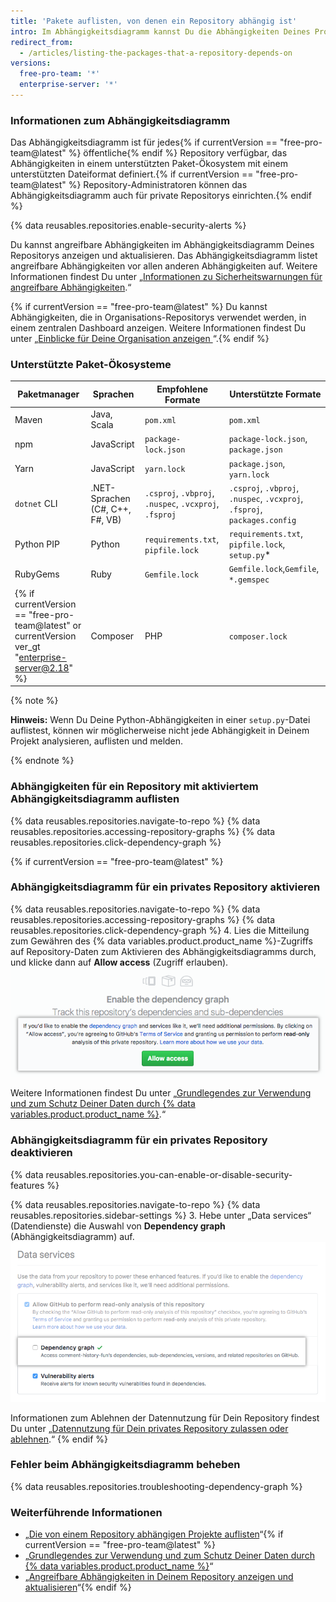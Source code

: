 ```yaml
---
title: 'Pakete auflisten, von denen ein Repository abhängig ist'
intro: Im Abhängigkeitsdiagramm kannst Du die Abhängigkeiten Deines Projekts sowie alle erkannten Schwachstellen sehen.
redirect_from:
  - /articles/listing-the-packages-that-a-repository-depends-on
versions:
  free-pro-team: '*'
  enterprise-server: '*'
---
```


### Informationen zum Abhängigkeitsdiagramm

Das Abhängigkeitsdiagramm ist für jedes{% if currentVersion == "free-pro-team@latest" %} öffentliche{% endif %} Repository verfügbar, das Abhängigkeiten in einem unterstützten Paket-Ökosystem mit einem unterstützten Dateiformat definiert.{% if currentVersion == "free-pro-team@latest" %} Repository-Administratoren können das Abhängigkeitsdiagramm auch für private Repositorys einrichten.{% endif %}

{% data reusables.repositories.enable-security-alerts %}

Du kannst angreifbare Abhängigkeiten im Abhängigkeitsdiagramm Deines Repositorys anzeigen und aktualisieren. Das Abhängigkeitsdiagramm listet angreifbare Abhängigkeiten vor allen anderen Abhängigkeiten auf. Weitere Informationen findest Du unter „[Informationen zu Sicherheitswarnungen für angreifbare Abhängigkeiten](/articles/about-security-alerts-for-vulnerable-dependencies).“

{% if currentVersion == "free-pro-team@latest" %}
Du kannst Abhängigkeiten, die in Organisations-Repositorys verwendet werden, in einem zentralen Dashboard anzeigen. Weitere Informationen findest Du unter „[Einblicke für Deine Organisation anzeigen ](/articles/viewing-insights-for-your-organization#viewing-organization-dependency-insights)“.{% endif %}

### Unterstützte Paket-Ökosysteme

| Paketmanager | Sprachen                        | Empfohlene Formate                                     | Unterstützte Formate                                                      |
| ------------ | ------------------------------- | ------------------------------------------------------ | ------------------------------------------------------------------------- |
| Maven        | Java, Scala                     | `pom.xml`                                              | `pom.xml`                                                                 |
| npm          | JavaScript                      | `package-lock.json`                                    | `package-lock.json`, `package.json`                                       |
| Yarn         | JavaScript                      | `yarn.lock`                                            | `package.json`, `yarn.lock`                                               |
| `dotnet` CLI | .NET-Sprachen (C#, C++, F#, VB) | `.csproj`, `.vbproj`, `.nuspec`, `.vcxproj`, `.fsproj` | `.csproj`, `.vbproj`, `.nuspec`, `.vcxproj`, `.fsproj`, `packages.config` |
| Python PIP   | Python                          | `requirements.txt`, `pipfile.lock`                     | `requirements.txt`, `pipfile.lock`, `setup.py`*                           |
| RubyGems     | Ruby                            | `Gemfile.lock`                                         | `Gemfile.lock`,`Gemfile`, `*.gemspec`                                     |
{% if currentVersion == "free-pro-team@latest" or currentVersion ver_gt "enterprise-server@2.18" %}| Composer             | PHP           | `composer.lock` | `composer.json`, `composer.lock` |{% endif %}

{% note %}

**Hinweis:** Wenn Du Deine Python-Abhängigkeiten in einer `setup.py`-Datei auflistest, können wir möglicherweise nicht jede Abhängigkeit in Deinem Projekt analysieren, auflisten und melden.

{% endnote %}

### Abhängigkeiten für ein Repository mit aktiviertem Abhängigkeitsdiagramm auflisten

{% data reusables.repositories.navigate-to-repo %}
{% data reusables.repositories.accessing-repository-graphs %}
{% data reusables.repositories.click-dependency-graph %}

{% if currentVersion == "free-pro-team@latest" %}
### Abhängigkeitsdiagramm für ein privates Repository aktivieren

{% data reusables.repositories.navigate-to-repo %}
{% data reusables.repositories.accessing-repository-graphs %}
{% data reusables.repositories.click-dependency-graph %}
4. Lies die Mitteilung zum Gewähren des {% data variables.product.product_name %}-Zugriffs auf Repository-Daten zum Aktivieren des Abhängigkeitsdiagramms durch, und klicke dann auf **Allow access** (Zugriff erlauben). ![Schaltfläche, um den Zugriff auf Repository-Daten für die Aktivierung des Abhängigkeitsdiagramms zuzulassen](/assets/images/help/repository/dependency-graph-allow-access-button.png)

Weitere Informationen findest Du unter „[Grundlegendes zur Verwendung und zum Schutz Deiner Daten durch {% data variables.product.product_name %}](/categories/understanding-how-github-uses-and-protects-your-data).“

### Abhängigkeitsdiagramm für ein privates Repository deaktivieren

{% data reusables.repositories.you-can-enable-or-disable-security-features %}

{% data reusables.repositories.navigate-to-repo %}
{% data reusables.repositories.sidebar-settings %}
3. Hebe unter „Data services“ (Datendienste) die Auswahl von **Dependency graph** (Abhängigkeitsdiagramm) auf. ![Kontrollkästchen zum Deaktivieren des Abhängigkeitsdiagramms](/assets/images/help/repository/private-repo-data-use-dependency-graph-disabled.png)

Informationen zum Ablehnen der Datennutzung für Dein Repository findest Du unter „[Datennutzung für Dein privates Repository zulassen oder ablehnen](/articles/opting-into-or-out-of-data-use-for-your-private-repository).“
{% endif %}

### Fehler beim Abhängigkeitsdiagramm beheben

{% data reusables.repositories.troubleshooting-dependency-graph %}

### Weiterführende Informationen

- „[Die von einem Repository abhängigen Projekte auflisten](/articles/listing-the-projects-that-depend-on-a-repository)“{% if currentVersion == "free-pro-team@latest" %}
- „[Grundlegendes zur Verwendung und zum Schutz Deiner Daten durch {% data variables.product.product_name %}](/categories/understanding-how-github-uses-and-protects-your-data)“
- „[Angreifbare Abhängigkeiten in Deinem Repository anzeigen und aktualisieren](/articles/viewing-and-updating-vulnerable-dependencies-in-your-repository)“{% endif %}
